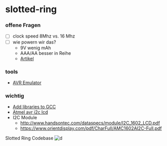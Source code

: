 # slotted-ring

### offene Fragen

- [ ] clock speed 8Mhz vs. 16 Mhz
- [ ] wie powern wir das?
  - 9V wenig mAh
  - AAA/AA besser in Reihe
  - [Artikel](https://www.microcontrollertips.com/considerations-battery-powered-designs/)

### tools
- [AVR Emulator](https://github.com/buserror/simavr)

### wichtig
- [Add libraries to GCC](https://stackoverflow.com/questions/31455979/how-to-specify-libraries-paths-in-gcc/31456027)
- [Atmel avr i2c lcd](http://ww1.microchip.com/downloads/en/AppNotes/doc1981.pdf)
- I2C Module
  - http://www.handsontec.com/dataspecs/module/I2C_1602_LCD.pdf
  - https://www.orientdisplay.com/pdf/CharFull/AMC1602AI2C-Full.pdf

Slotted Ring Codebase
![d](https://www.wallpapertip.com/wmimgs/15-158952_slipknot-vol-3-the-subliminal-verses.png)
